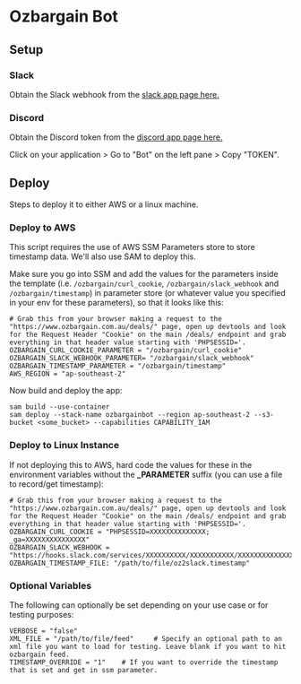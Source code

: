 # Ozbargain Bot

## Setup

### Slack

Obtain the Slack webhook from the [slack app page here.](https://api.slack.com/apps)

### Discord

Obtain the Discord token from the [discord app page here.](https://discord.com/developers/applications)

Click on your application > Go to "Bot" on the left pane > Copy "TOKEN".

## Deploy

Steps to deploy it to either AWS or a linux machine.

### Deploy to AWS

This script requires the use of AWS SSM Parameters store to store timestamp data. We'll also use SAM to deploy this.

Make sure you go into SSM and add the values for the parameters inside the template (i.e. `/ozbargain/curl_cookie`, `/ozbargain/slack_webhook` and `/ozbargain/timestamp`) in parameter store (or whatever value you specified in your env for these parameters), so that it looks like this:

```shell
# Grab this from your browser making a request to the "https://www.ozbargain.com.au/deals/" page, open up devtools and look for the Request Header "Cookie" on the main /deals/ endpoint and grab everything in that header value starting with 'PHPSESSID='.
OZBARGAIN_CURL_COOKIE_PARAMETER = "/ozbargain/curl_cookie"
OZBARGAIN_SLACK_WEBHOOK_PARAMETER= "/ozbargain/slack_webhook"
OZBARGAIN_TIMESTAMP_PARAMETER = "/ozbargain/timestamp"
AWS_REGION = "ap-southeast-2"
```

Now build and deploy the app:

```shell
sam build --use-container
sam deploy --stack-name ozbargainbot --region ap-southeast-2 --s3-bucket <some_bucket> --capabilities CAPABILITY_IAM
```

### Deploy to Linux Instance

If not deploying this to AWS, hard code the values for these in the environment variables without the **_PARAMETER** suffix (you can use a file to record/get timestamp):

```shell
# Grab this from your browser making a request to the "https://www.ozbargain.com.au/deals/" page, open up devtools and look for the Request Header "Cookie" on the main /deals/ endpoint and grab everything in that header value starting with 'PHPSESSID='.
OZBARGAIN_CURL_COOKIE = "PHPSESSID=XXXXXXXXXXXXXX; _ga=XXXXXXXXXXXXXXX"
OZBARGAIN_SLACK_WEBHOOK = "https://hooks.slack.com/services/XXXXXXXXXX/XXXXXXXXXXX/XXXXXXXXXXXXXXXXXXXXXXXXXX"
OZBARGAIN_TIMESTAMP_FILE: "/path/to/file/oz2slack.timestamp"
```

### Optional Variables

The following can optionally be set depending on your use case or for testing purposes:

```shell
VERBOSE = "false"
XML_FILE = "/path/to/file/feed"     # Specify an optional path to an xml file you want to load for testing. Leave blank if you want to hit ozbargain feed.
TIMESTAMP_OVERRIDE = "1"    # If you want to override the timestamp that is set and get in ssm parameter.
```
